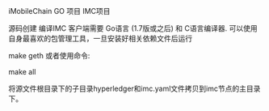 iMobileChain GO 项目
IMC项目



源码创建
编译IMC 客户端需要 Go语言 (1.7版或之后) 和 C语言编译器. 可以使用自身最喜欢的包管理工具，一旦安装好相关依赖文件后运行


make geth
或者使用命令:

make all


将源文件根目录下的子目录hyperledger和imc.yaml文件拷贝到imc节点的主目录下。